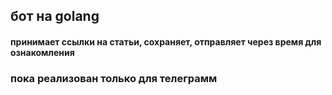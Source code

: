 ## бот на golang

#### принимает ссылки на статьи, сохраняет, отправляет через время для ознакомления


### пока реализован только для телеграмм
